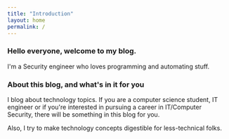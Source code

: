 ```yaml
---
title: "Introduction"
layout: home
permalink: /
---
```


### Hello everyone, welcome to my blog.

I'm a Security engineer who loves programming and automating stuff.

### About this blog, and what's in it for you

I blog about technology topics. If you are a computer science student, IT engineer or if you're interested in pursuing a career in IT/Computer Security, there will be something in this blog for you.

Also, I try to make technology concepts digestible for less-technical folks.